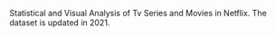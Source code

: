 Statistical and Visual Analysis of Tv Series and Movies in Netflix. The dataset is updated in 2021.
